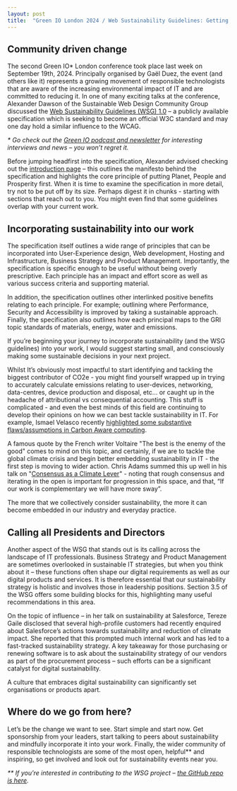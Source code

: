 ```yaml
---
layout: post
title:  "Green IO London 2024 / Web Sustainability Guidelines: Getting Started"
---
```


## Community driven change

The second Green IO* London conference took place last week on September 19th, 2024. Principally organised by Gaël Duez, the event (and others like it) represents a growing movement of responsible technologists that are aware of the increasing environmental impact of IT and are committed to reducing it. In one of many exciting talks at the conference, Alexander Dawson of the Sustainable Web Design Community Group discussed the [Web Sustainability Guidelines (WSG) 1.0](https://w3c.github.io/sustyweb/) – a publicly available specification which is seeking to become an official W3C standard and may one day hold a similar influence to the WCAG.

_* Go check out the [Green IO podcast and newsletter](https://podcasts.castplus.fm/greenio) for interesting interviews and news – you won’t regret it._

Before jumping headfirst into the specification, Alexander advised checking out the [introduction page](https://w3c.github.io/sustyweb/intro.html) – this outlines the manifesto behind the specification and highlights the core principle of putting Planet, People and Prosperity first.
When it is time to examine the specification in more detail, try not to be put off by its size. Perhaps digest it in chunks - starting with sections that reach out to you. You might even find that some guidelines overlap with your current work.

## Incorporating sustainability into our work

The specification itself outlines a wide range of principles that can be incorporated into User-Experience design, Web development, Hosting and Infrastructure, Business Strategy and Product Management. Importantly, the specification is specific enough to be useful without being overly prescriptive. Each principle has an impact and effort score as well as various success criteria and supporting material.

In addition, the specification outlines other interlinked positive benefits relating to each principle. For example; outlining where Performance, Security and Accessibility is improved by taking a sustainable approach. Finally, the specification also outlines how each principal maps to the GRI topic standards of materials, energy, water and emissions.

If you’re beginning your journey to incorporate sustainability (and the WSG guidelines) into your work, I would suggest starting small, and consciously making some sustainable decisions in your next project.

Whilst It’s obviously most impactful to start identifying and tackling the biggest contributor of CO2e - you might find yourself wrapped up in trying to accurately calculate emissions relating to user-devices, networking, data-centres, device production and disposal, etc… or caught up in the headache of attributional vs consequential accounting. This stuff is complicated - and even the best minds of this field are continuing to develop their opinions on how we can best tackle sustainability in IT. For example, Ismael Velasco recently [highlighted some substantive flaws/assumptions in Carbon Aware computing](https://hackernoon.com/carbon-aware-computing-next-green-breakthrough-or-new-greenwashing).

A famous quote by the French writer Voltaire "The best is the enemy of the good" comes to mind on this topic, and certainly, if we are to tackle the global climate crisis and begin better embedding sustainability in IT - the first step is moving to wider action. Chris Adams summed this up well in his talk on "[Consensus as a Climate Lever](https://www.thegreenwebfoundation.org/events/green-io-conf-london/)" - noting that rough consensus and iterating in the open is important for progression in this space, and that, “If our work is complementary we will have more sway”.

The more that we collectively consider sustainability, the more it can become embedded in our industry and everyday practice.

## Calling all Presidents and Directors

Another aspect of the WSG that stands out is its calling across the landscape of IT professionals. Business Strategy and Product Management are sometimes overlooked in sustainable IT strategies, but when you think about it – these functions often shape our digital requirements as well as our digital products and services. It is therefore essential that our sustainability strategy is holistic and involves those in leadership positions. Section 3.5 of the WSG offers some building blocks for this, highlighting many useful recommendations in this area.

On the topic of influence – in her talk on sustainability at Salesforce, Tereze Gaile disclosed that several high-profile customers had recently enquired about Salesforce’s actions towards sustainability and reduction of climate impact. She reported that this prompted much internal work and has led to a fast-tracked sustainability strategy. A key takeaway for those purchasing or renewing software is to ask about the sustainability strategy of our vendors as part of the procurement process – such efforts can be a significant catalyst for digital sustainability.

A culture that embraces digital sustainability can significantly set organisations or products apart.

## Where do we go from here?

Let’s be the change we want to see. Start simple and start now. Get sponsorship from your leaders, start talking to peers about sustainability and mindfully incorporate it into your work. Finally, the wider community of responsible technologists are some of the most open, helpful** and inspiring, so get involved and look out for sustainability events near you.

_** If you’re interested in contributing to the WSG project – [the GitHub repo is here](https://github.com/w3c/sustyweb/)._

